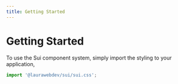 ```yaml
---
title: Getting Started
---
```


# Getting Started
To use the Sui component system, simply import the styling to your application,

```js
import '@laurawebdev/sui/sui.css';
```
